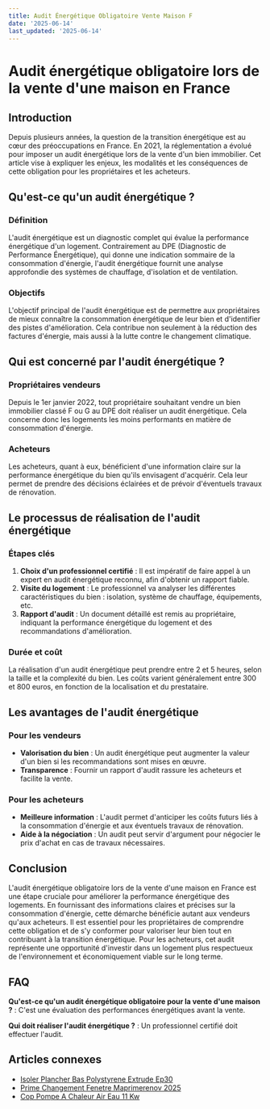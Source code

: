 ```yaml
---
title: Audit Énergétique Obligatoire Vente Maison F
date: '2025-06-14'
last_updated: '2025-06-14'
---
```


# Audit énergétique obligatoire lors de la vente d'une maison en France

## Introduction

Depuis plusieurs années, la question de la transition énergétique est au cœur des préoccupations en France. En 2021, la réglementation a évolué pour imposer un audit énergétique lors de la vente d'un bien immobilier. Cet article vise à expliquer les enjeux, les modalités et les conséquences de cette obligation pour les propriétaires et les acheteurs.

## Qu'est-ce qu'un audit énergétique ?

### Définition

L'audit énergétique est un diagnostic complet qui évalue la performance énergétique d'un logement. Contrairement au DPE (Diagnostic de Performance Énergétique), qui donne une indication sommaire de la consommation d'énergie, l'audit énergétique fournit une analyse approfondie des systèmes de chauffage, d'isolation et de ventilation.

### Objectifs

L'objectif principal de l'audit énergétique est de permettre aux propriétaires de mieux connaître la consommation énergétique de leur bien et d'identifier des pistes d'amélioration. Cela contribue non seulement à la réduction des factures d'énergie, mais aussi à la lutte contre le changement climatique.

## Qui est concerné par l'audit énergétique ?

### Propriétaires vendeurs

Depuis le 1er janvier 2022, tout propriétaire souhaitant vendre un bien immobilier classé F ou G au DPE doit réaliser un audit énergétique. Cela concerne donc les logements les moins performants en matière de consommation d'énergie.

### Acheteurs

Les acheteurs, quant à eux, bénéficient d'une information claire sur la performance énergétique du bien qu'ils envisagent d'acquérir. Cela leur permet de prendre des décisions éclairées et de prévoir d'éventuels travaux de rénovation.

## Le processus de réalisation de l'audit énergétique

### Étapes clés

1. **Choix d'un professionnel certifié** : Il est impératif de faire appel à un expert en audit énergétique reconnu, afin d'obtenir un rapport fiable.
2. **Visite du logement** : Le professionnel va analyser les différentes caractéristiques du bien : isolation, système de chauffage, équipements, etc.
3. **Rapport d'audit** : Un document détaillé est remis au propriétaire, indiquant la performance énergétique du logement et des recommandations d'amélioration.

### Durée et coût

La réalisation d'un audit énergétique peut prendre entre 2 et 5 heures, selon la taille et la complexité du bien. Les coûts varient généralement entre 300 et 800 euros, en fonction de la localisation et du prestataire.

## Les avantages de l'audit énergétique

### Pour les vendeurs

- **Valorisation du bien** : Un audit énergétique peut augmenter la valeur d'un bien si les recommandations sont mises en œuvre.
- **Transparence** : Fournir un rapport d'audit rassure les acheteurs et facilite la vente.

### Pour les acheteurs

- **Meilleure information** : L'audit permet d'anticiper les coûts futurs liés à la consommation d'énergie et aux éventuels travaux de rénovation.
- **Aide à la négociation** : Un audit peut servir d'argument pour négocier le prix d'achat en cas de travaux nécessaires.

## Conclusion

L'audit énergétique obligatoire lors de la vente d'une maison en France est une étape cruciale pour améliorer la performance énergétique des logements. En fournissant des informations claires et précises sur la consommation d'énergie, cette démarche bénéficie autant aux vendeurs qu'aux acheteurs. Il est essentiel pour les propriétaires de comprendre cette obligation et de s'y conformer pour valoriser leur bien tout en contribuant à la transition énergétique. Pour les acheteurs, cet audit représente une opportunité d'investir dans un logement plus respectueux de l'environnement et économiquement viable sur le long terme.

## FAQ
**Qu'est-ce qu'un audit énergétique obligatoire pour la vente d'une maison ?**
: C'est une évaluation des performances énergétiques avant la vente.

**Qui doit réaliser l'audit énergétique ?**
: Un professionnel certifié doit effectuer l'audit.

## Articles connexes
- [Isoler Plancher Bas Polystyrene Extrude Ep30](/isoler-plancher-bas-polystyrene-extrude-ep30/)
- [Prime Changement Fenetre Maprimerenov 2025](/prime-changement-fenetre-maprimerenov-2025/)
- [Cop Pompe A Chaleur Air Eau 11 Kw](/cop-pompe-a-chaleur-air-eau-11-kw/)


<script type="application/ld+json">
{
  "@context": "https://schema.org",
  "@type": "FAQPage",
  "mainEntity": [
    {
      "@type": "Question",
      "name": "Qu'est-ce qu'un audit énergétique obligatoire pour la vente d'une maison ?",
      "acceptedAnswer": {
        "@type": "Answer",
        "text": "C'est une évaluation des performances énergétiques avant la vente."
      }
    },
    {
      "@type": "Question",
      "name": "Qui doit réaliser l'audit énergétique ?",
      "acceptedAnswer": {
        "@type": "Answer",
        "text": "Un professionnel certifié doit effectuer l'audit."
      }
    }
  ]
}
</script>